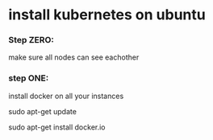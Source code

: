# install kubernetes on ubuntu 



### Step ZERO:  
make sure all nodes can see  eachother 

### step ONE: 
install docker on all your instances

sudo apt-get update 

sudo apt-get install docker.io

